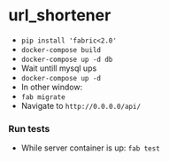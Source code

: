 # url_shortener
- `pip install 'fabric<2.0'`
- `docker-compose build`
- `docker-compose up -d db` 
- Wait untill mysql ups
- `docker-compose up -d`
- In other window:
- `fab migrate`
- Navigate to `http://0.0.0.0/api/`
### Run tests
- While server container is up: `fab test`
